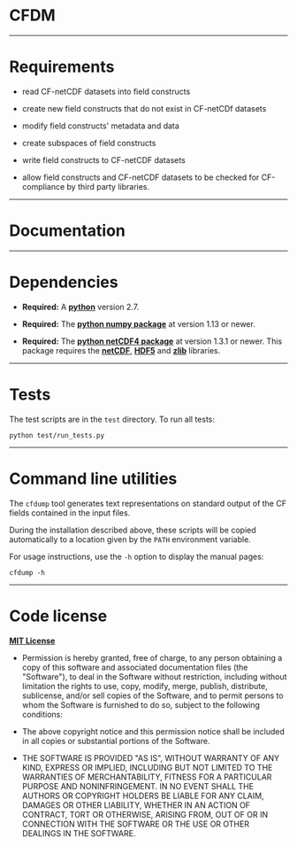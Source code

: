 CFDM
====

----------------------------------------------------------------------

Requirements
============

* read CF-netCDF datasets into field constructs

* create new field constructs that do not exist in CF-netCDf datasets

* modify field constructs' metadata and data

* create subspaces of field constructs

* write field constructs to CF-netCDF datasets

* allow field constructs and CF-netCDF datasets to be checked for
  CF-compliance by third party libraries.

----------------------------------------------------------------------

Documentation
=============


----------------------------------------------------------------------

Dependencies
============

* **Required:** A [**python**](http://www.python.org) version 2.7.
 
* **Required:** The [**python numpy
  package**](https://pypi.python.org/pypi/numpy) at version 1.13 or
  newer.

* **Required:** The [**python netCDF4
  package**](https://pypi.python.org/pypi/netCDF4) at version 1.3.1 or
  newer. This package requires the
  [**netCDF**](http://www.unidata.ucar.edu/software/netcdf),
  [**HDF5**](http://www.hdfgroup.org/HDF5) and
  [**zlib**](ftp://ftp.unidata.ucar.edu/pub/netcdf/netcdf-4)
  libraries.

----------------------------------------------------------------------

Tests
=====

The test scripts are in the ``test`` directory. To run all tests:

    python test/run_tests.py


----------------------------------------------------------------------

Command line utilities
======================

The ``cfdump`` tool generates text representations on standard output
of the CF fields contained in the input files. 

During the installation described above, these scripts will be copied
automatically to a location given by the ``PATH`` environment
variable.

For usage instructions, use the ``-h`` option to display the manual
pages:

    cfdump -h

----------------------------------------------------------------------

Code license
============

[**MIT License**](http://opensource.org/licenses/mit-license.php)

  * Permission is hereby granted, free of charge, to any person
    obtaining a copy of this software and associated documentation
    files (the "Software"), to deal in the Software without
    restriction, including without limitation the rights to use, copy,
    modify, merge, publish, distribute, sublicense, and/or sell copies
    of the Software, and to permit persons to whom the Software is
    furnished to do so, subject to the following conditions:

  * The above copyright notice and this permission notice shall be
    included in all copies or substantial portions of the Software.

  * THE SOFTWARE IS PROVIDED "AS IS", WITHOUT WARRANTY OF ANY KIND,
    EXPRESS OR IMPLIED, INCLUDING BUT NOT LIMITED TO THE WARRANTIES OF
    MERCHANTABILITY, FITNESS FOR A PARTICULAR PURPOSE AND
    NONINFRINGEMENT. IN NO EVENT SHALL THE AUTHORS OR COPYRIGHT
    HOLDERS BE LIABLE FOR ANY CLAIM, DAMAGES OR OTHER LIABILITY,
    WHETHER IN AN ACTION OF CONTRACT, TORT OR OTHERWISE, ARISING FROM,
    OUT OF OR IN CONNECTION WITH THE SOFTWARE OR THE USE OR OTHER
    DEALINGS IN THE SOFTWARE.
